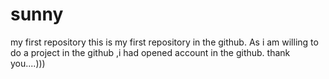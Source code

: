 # sunny
my first repository
this is my first repository in the github.
As i am willing to do a project in the github ,i had opened account in the github.
thank you....)))
